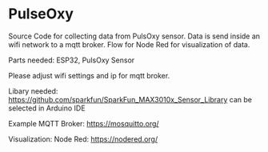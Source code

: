 # PulseOxy

Source Code for collecting data from PulsOxy sensor. Data is send inside an wifi network to a mqtt broker. Flow for Node Red for visualization of data.

Parts needed: ESP32, PulsOxy Sensor

Please adjust wifi settings and ip for mqtt broker.

Libary needed:
https://github.com/sparkfun/SparkFun_MAX3010x_Sensor_Library 
can be selected in Arduino IDE

Example MQTT Broker:
https://mosquitto.org/ 

Visualization: 
Node Red: https://nodered.org/ 



